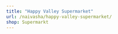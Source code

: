 ```yaml
---
title: "Happy Valley Supermarket"
url: /naivasha/happy-valley-supermarket/
shop: Supermarkt
---
```

